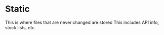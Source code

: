 # Static #
This is where files that are never changed are stored
This includes API info, stock lists, etc.
